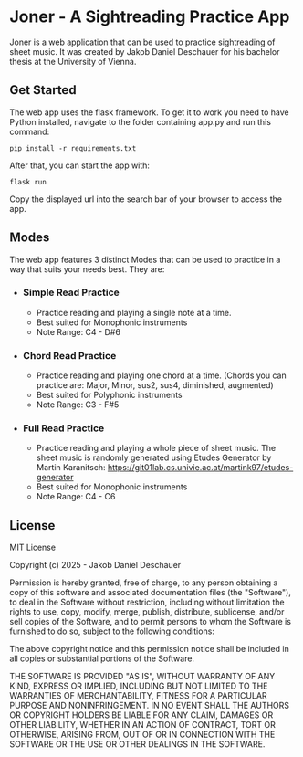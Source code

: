 # Joner - A Sightreading Practice App

Joner is a web application that can be used to practice sightreading of sheet music. It was created by Jakob Daniel Deschauer for his bachelor thesis at the University of Vienna.

## Get Started
The web app uses the flask framework. To get it to work you need to have Python installed, navigate to the folder containing app.py and run this command:
```
pip install -r requirements.txt
```
After that, you can start the app with:
```
flask run
```
Copy the displayed url into the search bar of your browser to access the app.

## Modes
The web app features 3 distinct Modes that can be used to practice in a way that suits your needs best. They are:
- ### Simple Read Practice
	- Practice reading and playing a single note at a time. 
	- Best suited for Monophonic instruments
	- Note Range: C4 - D#6
- ### Chord Read Practice
	- Practice reading and playing one chord at a time. (Chords you can practice are: Major, Minor, sus2, sus4, diminished, augmented)
	- Best suited for Polyphonic instruments
	- Note Range: C3 - F#5
- ### Full Read Practice
	- Practice reading and playing a whole piece of sheet music. The sheet music is randomly generated using Etudes Generator by Martin Karanitsch: https://git01lab.cs.univie.ac.at/martink97/etudes-generator
	- Best suited for Monophonic instruments
	- Note Range: C4 - C6

## License

MIT License

Copyright (c) 2025 - Jakob Daniel Deschauer

Permission is hereby granted, free of charge, to any person obtaining a copy
of this software and associated documentation files (the "Software"), to deal
in the Software without restriction, including without limitation the rights
to use, copy, modify, merge, publish, distribute, sublicense, and/or sell
copies of the Software, and to permit persons to whom the Software is
furnished to do so, subject to the following conditions:

The above copyright notice and this permission notice shall be included in all
copies or substantial portions of the Software.

THE SOFTWARE IS PROVIDED "AS IS", WITHOUT WARRANTY OF ANY KIND, EXPRESS OR
IMPLIED, INCLUDING BUT NOT LIMITED TO THE WARRANTIES OF MERCHANTABILITY,
FITNESS FOR A PARTICULAR PURPOSE AND NONINFRINGEMENT. IN NO EVENT SHALL THE
AUTHORS OR COPYRIGHT HOLDERS BE LIABLE FOR ANY CLAIM, DAMAGES OR OTHER
LIABILITY, WHETHER IN AN ACTION OF CONTRACT, TORT OR OTHERWISE, ARISING FROM,
OUT OF OR IN CONNECTION WITH THE SOFTWARE OR THE USE OR OTHER DEALINGS IN THE
SOFTWARE.